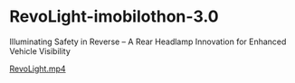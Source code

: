 # RevoLight-imobilothon-3.0
Illuminating Safety in Reverse – A Rear Headlamp Innovation for Enhanced Vehicle Visibility

[RevoLight.mp4](RevoLight.mp4)